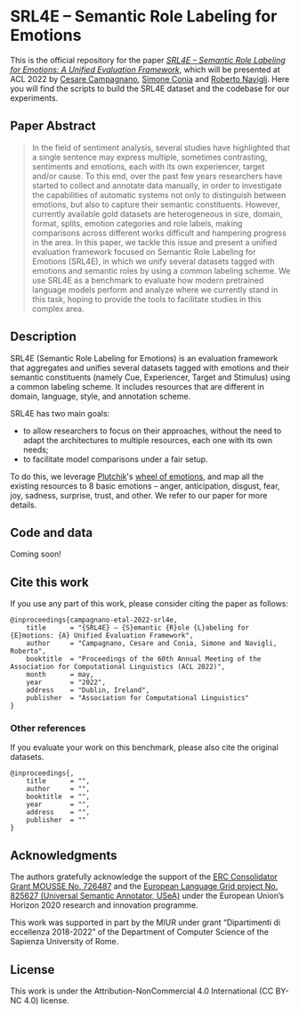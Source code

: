 # SRL4E – Semantic Role Labeling for Emotions
This is the official repository for the paper [*SRL4E – Semantic Role Labeling for Emotions: A Unified Evaluation Framework*](), which will be presented at ACL 2022 by [Cesare Campagnano](https://caesar.one), [Simone Conia](https://c-simone.github.io/) and [Roberto Navigli](https://www.diag.uniroma1.it/navigli/). Here you will find the scripts to build the SRL4E dataset and the codebase for our experiments.

## Paper Abstract
> In the field of sentiment analysis, several studies have highlighted that a single sentence may express multiple, sometimes contrasting, sentiments and emotions, each with its own experiencer, target and/or cause. 
To this end, over the past few years researchers have started to collect and annotate data manually, in order to investigate the capabilities of automatic systems not only to distinguish between emotions, but also to capture their semantic constituents. 
However, currently available gold datasets are heterogeneous in size, domain, format, splits, emotion categories and role labels, making comparisons across different works difficult and hampering progress in the area. 
In this paper, we tackle this issue and present a unified evaluation framework focused on Semantic Role Labeling for Emotions (SRL4E), in which we unify several datasets tagged with emotions and semantic roles by using a common labeling scheme. 
We use SRL4E as a benchmark to evaluate how modern pretrained language models perform and analyze where we currently stand in this task, hoping to provide the tools to facilitate studies in this complex area.

## Description
SRL4E (Semantic Role Labeling for Emotions) is an evaluation framework that aggregates and unifies several datasets tagged with emotions and their semantic constituents (namely Cue, Experiencer, Target and Stimulus) using a common labeling scheme. It includes resources that are different in domain, language, style, and annotation scheme.

SRL4E has two main goals:
- to allow researchers to focus on their approaches, without the need to adapt the architectures to multiple resources, each one with its own needs;
- to facilitate model comparisons under a fair setup.

To do this, we leverage [Plutchik](https://en.wikipedia.org/wiki/Robert_Plutchik)'s [wheel of emotions](https://en.wikipedia.org/wiki/Robert_Plutchik#Plutchik's_wheel_of_emotions), and map all the existing resources to 8 basic emotions – anger, anticipation, disgust, fear, joy, sadness, surprise, trust, and other.
We refer to our paper for more details.

## Code and data
Coming soon!
  
## Cite this work
If you use any part of this work, please consider citing the paper as follows:

```
@inproceedings{campagnano-etal-2022-srl4e,
    title      = "{SRL4E} – {S}emantic {R}ole {L}abeling for {E}motions: {A} Unified Evaluation Framework",
    author     = "Campagnano, Cesare and Conia, Simone and Navigli, Roberto",
    booktitle  = "Proceedings of the 60th Annual Meeting of the Association for Computational Linguistics (ACL 2022)",
    month      = may,
    year       = "2022",
    address    = "Dublin, Ireland",
    publisher  = "Association for Computational Linguistics"
}
```

### Other references
If you evaluate your work on this benchmark, please also cite the original datasets.
```
@inproceedings{,
    title      = "",
    author     = "",
    booktitle  = "",
    year       = "",
    address    = "",
    publisher  = ""
}
```

## Acknowledgments

The authors gratefully acknowledge the support of the [ERC Consolidator Grant MOUSSE No. 726487](http://mousse-project.org/) and the [European Language Grid
project No. 825627 (Universal Semantic Annotator, USeA)](https://live.european-language-grid.eu/catalogue/project/5334/) under the European Union’s Horizon 2020 research and innovation programme.

This work was supported in part by the MIUR under grant “Dipartimenti di eccellenza 2018-2022” of the Department of Computer Science of the Sapienza University of Rome.


## License
This work is under the Attribution-NonCommercial 4.0 International (CC BY-NC 4.0) license.


<!-- Todo: add acknowledgements, license, code and data -->
